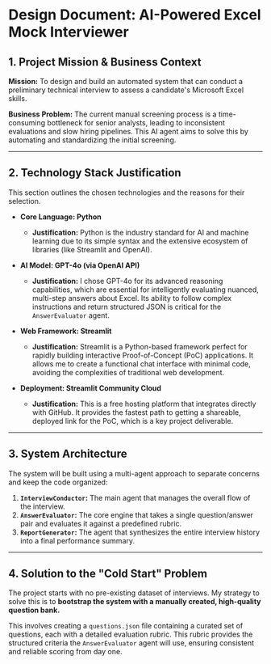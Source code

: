 # Design Document: AI-Powered Excel Mock Interviewer

## 1. Project Mission & Business Context

**Mission:** To design and build an automated system that can conduct a preliminary technical interview to assess a candidate's Microsoft Excel skills.

**Business Problem:** The current manual screening process is a time-consuming bottleneck for senior analysts, leading to inconsistent evaluations and slow hiring pipelines. This AI agent aims to solve this by automating and standardizing the initial screening.

---

## 2. Technology Stack Justification

This section outlines the chosen technologies and the reasons for their selection.

* **Core Language: Python**
    * **Justification:** Python is the industry standard for AI and machine learning due to its simple syntax and the extensive ecosystem of libraries (like Streamlit and OpenAI).

* **AI Model: GPT-4o (via OpenAI API)**
    * **Justification:** I chose GPT-4o for its advanced reasoning capabilities, which are essential for intelligently evaluating nuanced, multi-step answers about Excel. Its ability to follow complex instructions and return structured JSON is critical for the `AnswerEvaluator` agent.

* **Web Framework: Streamlit**
    * **Justification:** Streamlit is a Python-based framework perfect for rapidly building interactive Proof-of-Concept (PoC) applications. It allows me to create a functional chat interface with minimal code, avoiding the complexities of traditional web development.

* **Deployment: Streamlit Community Cloud**
    * **Justification:** This is a free hosting platform that integrates directly with GitHub. It provides the fastest path to getting a shareable, deployed link for the PoC, which is a key project deliverable.

---

## 3. System Architecture

The system will be built using a multi-agent approach to separate concerns and keep the code organized:

1.  **`InterviewConductor`:** The main agent that manages the overall flow of the interview.
2.  **`AnswerEvaluator`:** The core engine that takes a single question/answer pair and evaluates it against a predefined rubric.
3.  **`ReportGenerator`:** The agent that synthesizes the entire interview history into a final performance summary.

---

## 4. Solution to the "Cold Start" Problem

The project starts with no pre-existing dataset of interviews. My strategy to solve this is to **bootstrap the system with a manually created, high-quality question bank.**

This involves creating a `questions.json` file containing a curated set of questions, each with a detailed evaluation rubric. This rubric provides the structured criteria the `AnswerEvaluator` agent will use, ensuring consistent and reliable scoring from day one.